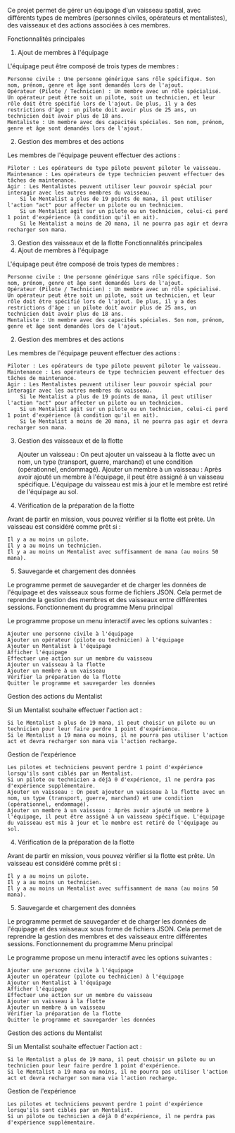 Ce projet permet de gérer un équipage d'un vaisseau spatial, avec différents types de membres (personnes civiles, opérateurs et mentalistes), des vaisseaux et des actions associées à ces membres.

Fonctionnalités principales
1. Ajout de membres à l'équipage

L'équipage peut être composé de trois types de membres :

    Personne civile : Une personne générique sans rôle spécifique. Son nom, prénom, genre et âge sont demandés lors de l'ajout.
    Opérateur (Pilote / Technicien) : Un membre avec un rôle spécialisé. Un opérateur peut être soit un pilote, soit un technicien, et leur rôle doit être spécifié lors de l'ajout. De plus, il y a des restrictions d'âge : un pilote doit avoir plus de 25 ans, un technicien doit avoir plus de 18 ans.
    Mentaliste : Un membre avec des capacités spéciales. Son nom, prénom, genre et âge sont demandés lors de l'ajout.

2. Gestion des membres et des actions

Les membres de l'équipage peuvent effectuer des actions :

    Piloter : Les opérateurs de type pilote peuvent piloter le vaisseau.
    Maintenance : Les opérateurs de type technicien peuvent effectuer des tâches de maintenance.
    Agir : Les Mentalistes peuvent utiliser leur pouvoir spécial pour interagir avec les autres membres du vaisseau.
        Si le Mentalist a plus de 19 points de mana, il peut utiliser l'action "act" pour affecter un pilote ou un technicien.
        Si un Mentalist agit sur un pilote ou un technicien, celui-ci perd 1 point d'expérience (à condition qu'il en ait).
        Si le Mentalist a moins de 20 mana, il ne pourra pas agir et devra recharger son mana.

3. Gestion des vaisseaux et de la flotte
Fonctionnalités principales
1. Ajout de membres à l'équipage

L'équipage peut être composé de trois types de membres :

    Personne civile : Une personne générique sans rôle spécifique. Son nom, prénom, genre et âge sont demandés lors de l'ajout.
    Opérateur (Pilote / Technicien) : Un membre avec un rôle spécialisé. Un opérateur peut être soit un pilote, soit un technicien, et leur rôle doit être spécifié lors de l'ajout. De plus, il y a des restrictions d'âge : un pilote doit avoir plus de 25 ans, un technicien doit avoir plus de 18 ans.
    Mentaliste : Un membre avec des capacités spéciales. Son nom, prénom, genre et âge sont demandés lors de l'ajout.

2. Gestion des membres et des actions

Les membres de l'équipage peuvent effectuer des actions :

    Piloter : Les opérateurs de type pilote peuvent piloter le vaisseau.
    Maintenance : Les opérateurs de type technicien peuvent effectuer des tâches de maintenance.
    Agir : Les Mentalistes peuvent utiliser leur pouvoir spécial pour interagir avec les autres membres du vaisseau.
        Si le Mentalist a plus de 19 points de mana, il peut utiliser l'action "act" pour affecter un pilote ou un technicien.
        Si un Mentalist agit sur un pilote ou un technicien, celui-ci perd 1 point d'expérience (à condition qu'il en ait).
        Si le Mentalist a moins de 20 mana, il ne pourra pas agir et devra recharger son mana.

3. Gestion des vaisseaux et de la flotte

    Ajouter un vaisseau : On peut ajouter un vaisseau à la flotte avec un nom, un type (transport, guerre, marchand) et une condition (opérationnel, endommagé).
    Ajouter un membre à un vaisseau : Après avoir ajouté un membre à l'équipage, il peut être assigné à un vaisseau spécifique. L'équipage du vaisseau est mis à jour et le membre est retiré de l'équipage au sol.

4. Vérification de la préparation de la flotte

Avant de partir en mission, vous pouvez vérifier si la flotte est prête. Un vaisseau est considéré comme prêt si :

    Il y a au moins un pilote.
    Il y a au moins un technicien.
    Il y a au moins un Mentalist avec suffisamment de mana (au moins 50 mana).

5. Sauvegarde et chargement des données

Le programme permet de sauvegarder et de charger les données de l'équipage et des vaisseaux sous forme de fichiers JSON. Cela permet de reprendre la gestion des membres et des vaisseaux entre différentes sessions.
Fonctionnement du programme
Menu principal

Le programme propose un menu interactif avec les options suivantes :

    Ajouter une personne civile à l'équipage
    Ajouter un opérateur (pilote ou technicien) à l'équipage
    Ajouter un Mentalist à l'équipage
    Afficher l'équipage
    Effectuer une action sur un membre du vaisseau
    Ajouter un vaisseau à la flotte
    Ajouter un membre à un vaisseau
    Vérifier la préparation de la flotte
    Quitter le programme et sauvegarder les données

Gestion des actions du Mentalist

Si un Mentalist souhaite effectuer l'action act :

    Si le Mentalist a plus de 19 mana, il peut choisir un pilote ou un technicien pour leur faire perdre 1 point d'expérience.
    Si le Mentalist a 19 mana ou moins, il ne pourra pas utiliser l'action act et devra recharger son mana via l'action recharge.

Gestion de l'expérience

    Les pilotes et techniciens peuvent perdre 1 point d'expérience lorsqu'ils sont ciblés par un Mentalist.
    Si un pilote ou technicien a déjà 0 d'expérience, il ne perdra pas d'expérience supplémentaire.
    Ajouter un vaisseau : On peut ajouter un vaisseau à la flotte avec un nom, un type (transport, guerre, marchand) et une condition (opérationnel, endommagé).
    Ajouter un membre à un vaisseau : Après avoir ajouté un membre à l'équipage, il peut être assigné à un vaisseau spécifique. L'équipage du vaisseau est mis à jour et le membre est retiré de l'équipage au sol.

4. Vérification de la préparation de la flotte

Avant de partir en mission, vous pouvez vérifier si la flotte est prête. Un vaisseau est considéré comme prêt si :

    Il y a au moins un pilote.
    Il y a au moins un technicien.
    Il y a au moins un Mentalist avec suffisamment de mana (au moins 50 mana).

5. Sauvegarde et chargement des données

Le programme permet de sauvegarder et de charger les données de l'équipage et des vaisseaux sous forme de fichiers JSON. Cela permet de reprendre la gestion des membres et des vaisseaux entre différentes sessions.
Fonctionnement du programme
Menu principal

Le programme propose un menu interactif avec les options suivantes :

    Ajouter une personne civile à l'équipage
    Ajouter un opérateur (pilote ou technicien) à l'équipage
    Ajouter un Mentalist à l'équipage
    Afficher l'équipage
    Effectuer une action sur un membre du vaisseau
    Ajouter un vaisseau à la flotte
    Ajouter un membre à un vaisseau
    Vérifier la préparation de la flotte
    Quitter le programme et sauvegarder les données

Gestion des actions du Mentalist

Si un Mentalist souhaite effectuer l'action act :

    Si le Mentalist a plus de 19 mana, il peut choisir un pilote ou un technicien pour leur faire perdre 1 point d'expérience.
    Si le Mentalist a 19 mana ou moins, il ne pourra pas utiliser l'action act et devra recharger son mana via l'action recharge.

Gestion de l'expérience

    Les pilotes et techniciens peuvent perdre 1 point d'expérience lorsqu'ils sont ciblés par un Mentalist.
    Si un pilote ou technicien a déjà 0 d'expérience, il ne perdra pas d'expérience supplémentaire.